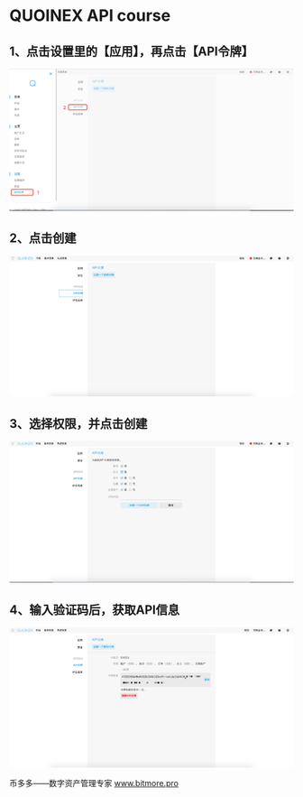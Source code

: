 # QUOINEX  API course

## 1、点击设置里的【应用】，再点击【API令牌】

![](.gitbook/assets/quoinex1.png)

## 2、点击创建

![](.gitbook/assets/quoinex2.png)

## 3、选择权限，并点击创建

![](.gitbook/assets/quoinex3.png)

## 4、输入验证码后，获取API信息

![](.gitbook/assets/quoinex4.png)

币多多——数字资产管理专家  www.bitmore.pro

